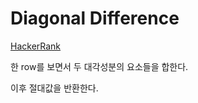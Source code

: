 # Diagonal Difference

[HackerRank](https://www.hackerrank.com/challenges/diagonal-difference/problem)

한 row를 보면서 두 대각성분의 요소들을 합한다.

이후 절대값을 반환한다.